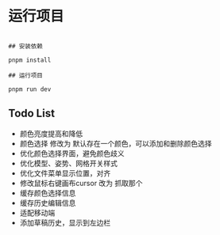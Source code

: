 # 运行项目

```

## 安装依赖

pnpm install

## 运行项目

pnpm run dev

```

## Todo List

- 颜色亮度提高和降低
- 颜色选择 修改为  默认存在一个颜色，可以添加和删除颜色选择
- 优化颜色选择界面，避免颜色歧义
- 优化模型、姿势、网格开关样式
- 优化文件菜单显示位置，对齐
- 修改鼠标右键画布cursor 改为 抓取那个
- 缓存颜色选择信息
- 缓存历史编辑信息
- 适配移动端
- 添加草稿历史，显示到左边栏
